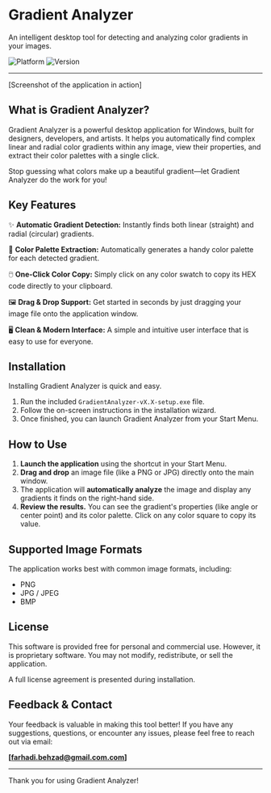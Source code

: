 # Gradient Analyzer

An intelligent desktop tool for detecting and analyzing color gradients in your images.

![Platform](https://img.shields.io/badge/Platform-Windows-blue.svg) ![Version](https://img.shields.io/badge/Version-1.0-brightgreen.svg)

---

[Screenshot of the application in action]

## What is Gradient Analyzer?

Gradient Analyzer is a powerful desktop application for Windows, built for designers, developers, and artists. It helps you automatically find complex linear and radial color gradients within any image, view their properties, and extract their color palettes with a single click.

Stop guessing what colors make up a beautiful gradient—let Gradient Analyzer do the work for you!

## Key Features

✨ **Automatic Gradient Detection:** Instantly finds both linear (straight) and radial (circular) gradients.

🎨 **Color Palette Extraction:** Automatically generates a handy color palette for each detected gradient.

🖱️ **One-Click Color Copy:** Simply click on any color swatch to copy its HEX code directly to your clipboard.

🖼️ **Drag & Drop Support:** Get started in seconds by just dragging your image file onto the application window.

🖥️ **Clean & Modern Interface:** A simple and intuitive user interface that is easy to use for everyone.

## Installation

Installing Gradient Analyzer is quick and easy.

1.  Run the included `GradientAnalyzer-vX.X-setup.exe` file.
2.  Follow the on-screen instructions in the installation wizard.
3.  Once finished, you can launch Gradient Analyzer from your Start Menu.

## How to Use

1.  **Launch the application** using the shortcut in your Start Menu.
2.  **Drag and drop** an image file (like a PNG or JPG) directly onto the main window.
3.  The application will **automatically analyze** the image and display any gradients it finds on the right-hand side.
4.  **Review the results.** You can see the gradient's properties (like angle or center point) and its color palette. Click on any color square to copy its value.

## Supported Image Formats

The application works best with common image formats, including:
*   PNG
*   JPG / JPEG
*   BMP

## License

This software is provided free for personal and commercial use. However, it is proprietary software. You may not modify, redistribute, or sell the application.

A full license agreement is presented during installation.

## Feedback & Contact

Your feedback is valuable in making this tool better! If you have any suggestions, questions, or encounter any issues, please feel free to reach out via email:

**[farhadi.behzad@gmail.com.com]**

---
Thank you for using Gradient Analyzer!
